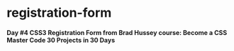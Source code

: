 # registration-form

#### Day #4 CSS3 Registration Form from Brad Hussey course: Become a CSS Master Code 30 Projects in 30 Days
